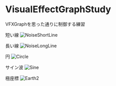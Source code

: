 # VisualEffectGraphStudy
VFXGraphを思った通りに制御する練習

短い線
![NoiseShortLine](https://user-images.githubusercontent.com/16832362/79093672-f2787f80-7d8f-11ea-87f6-e7ff2d726449.gif)

長い線
![NoiseLongLine](https://user-images.githubusercontent.com/16832362/79093586-adece400-7d8f-11ea-990e-edd24cc453c9.gif)

円
![Circle](https://user-images.githubusercontent.com/16832362/79093580-a75e6c80-7d8f-11ea-9289-0810eb81c877.gif)

サイン波
![Sine](https://user-images.githubusercontent.com/16832362/79093681-fb695100-7d8f-11ea-8244-6162c8454db5.gif)

極座標
![Earth2](https://user-images.githubusercontent.com/16832362/79126535-16ad7e00-7ddb-11ea-8eff-59090ca4d964.gif)
